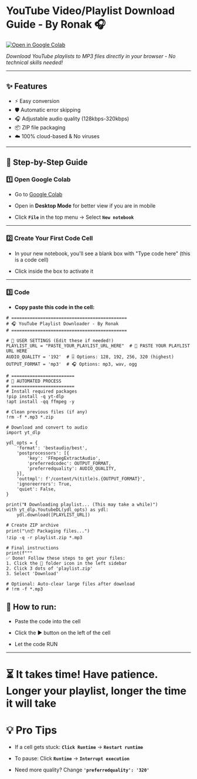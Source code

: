 # YouTube Video/Playlist Download Guide - By Ronak 🎧

[![Open in Google Colab](https://colab.research.google.com/assets/colab-badge.svg)](https://colab.research.google.com)

*Download YouTube playlists to MP3 files directly in your browser - No technical skills needed!*

---

## ✨ Features
- ⚡ Easy conversion
- 🛡️ Automatic error skipping
- 🎧 Adjustable audio quality (128kbps-320kbps)
- 📦 ZIP file packaging
- ☁️ 100% cloud-based & No viruses

---

## 🚀 Step-by-Step Guide

### 1️⃣ **Open Google Colab**
- Go to [Google Colab](https://colab.research.google.com)

- Open in **Desktop Mode** for better view if you are in mobile

- Click **`File`** in the top menu → Select **`New notebook`**

---

### 2️⃣ **Create Your First Code Cell**
- In your new notebook, you'll see a blank box with "Type code here" (this is a code cell)

- Click inside the box to activate it

---

### 3️⃣ **Code**
- **Copy paste this code in the cell:**
```
# ============================================
# 🎧 YouTube Playlist Downloader - By Ronak
# ============================================

# 🔧 USER SETTINGS (Edit these if needed!)
PLAYLIST_URL = "PASTE_YOUR_PLAYLIST_URL_HERE"  # 🔗 PASTE YOUR PLAYLIST URL HERE
AUDIO_QUALITY = '192'  # 🎚️ Options: 128, 192, 256, 320 (highest)
OUTPUT_FORMAT = 'mp3'  # 🎧 Options: mp3, wav, ogg

# ========================
# 🚀 AUTOMATED PROCESS
# ========================
# Install required packages
!pip install -q yt-dlp
!apt install -qq ffmpeg -y

# Clean previous files (if any)
!rm -f *.mp3 *.zip

# Download and convert to audio
import yt_dlp

ydl_opts = {
    'format': 'bestaudio/best',
    'postprocessors': [{
        'key': 'FFmpegExtractAudio',
        'preferredcodec': OUTPUT_FORMAT,
        'preferredquality': AUDIO_QUALITY,
    }],
    'outtmpl': f'/content/%(title)s.{OUTPUT_FORMAT}',
    'ignoreerrors': True,
    'quiet': False,
}

print("⏬ Downloading playlist... (This may take a while)")
with yt_dlp.YoutubeDL(ydl_opts) as ydl:
    ydl.download([PLAYLIST_URL])

# Create ZIP archive
print("\n📦 Packaging files...")
!zip -q -r playlist.zip *.mp3

# Final instructions
print(f"""
✅ Done! Follow these steps to get your files:
1. Click the 📁 folder icon in the left sidebar
2. Click 3 dots of 'playlist.zip'
3. Select 'Download'

# Optional: Auto-clear large files after download
# !rm -f *.mp3
```

## 🔧 **How to run:**

- Paste the code into the cell

- Click the ▶️ button on the left of the cell

- Let the code RUN

---


# ⏳ It takes time! Have patience. Longer your playlist, longer the time it will take


# 💡 Pro Tips
- If a cell gets stuck: **`Click Runtime`** → **`Restart runtime`**

- To pause: Click **`Runtime`** → **`Interrupt execution`**

- Need more quality? Change **`'preferredquality': '320'`**
